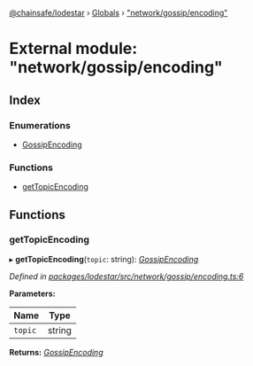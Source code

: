 [@chainsafe/lodestar](../README.md) › [Globals](../globals.md) › ["network/gossip/encoding"](_network_gossip_encoding_.md)

# External module: "network/gossip/encoding"

## Index

### Enumerations

* [GossipEncoding](../enums/_network_gossip_encoding_.gossipencoding.md)

### Functions

* [getTopicEncoding](_network_gossip_encoding_.md#gettopicencoding)

## Functions

###  getTopicEncoding

▸ **getTopicEncoding**(`topic`: string): *[GossipEncoding](../enums/_network_gossip_encoding_.gossipencoding.md)*

*Defined in [packages/lodestar/src/network/gossip/encoding.ts:6](https://github.com/ChainSafe/lodestar/blob/5f04d592a/packages/lodestar/src/network/gossip/encoding.ts#L6)*

**Parameters:**

Name | Type |
------ | ------ |
`topic` | string |

**Returns:** *[GossipEncoding](../enums/_network_gossip_encoding_.gossipencoding.md)*
